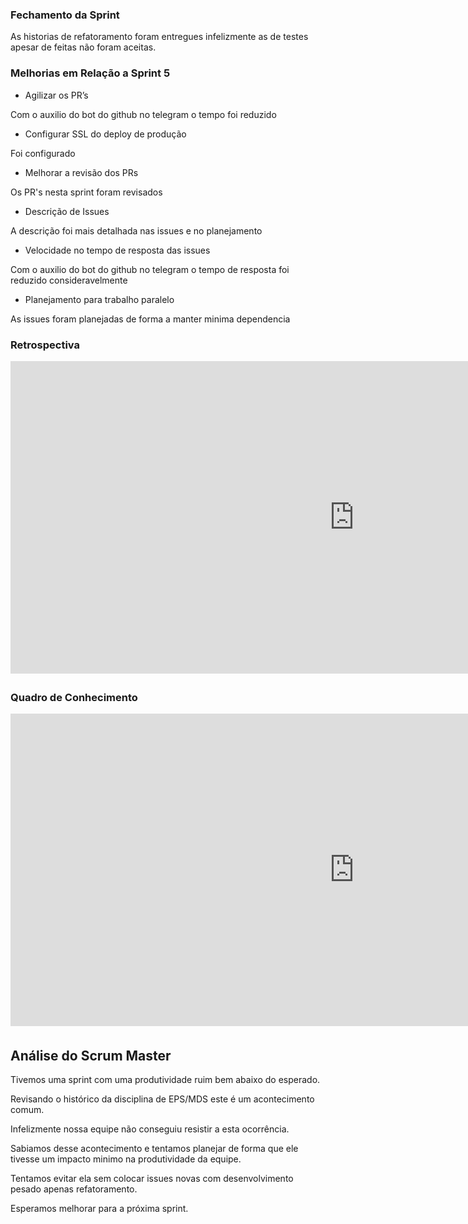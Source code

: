 ### Fechamento da Sprint
As historias de refatoramento foram entregues infelizmente as de testes apesar de feitas não foram aceitas.

### Melhorias em Relação a __Sprint__ 5
* Agilizar os PR’s

Com o auxilio do bot do github no telegram o tempo foi reduzido

* Configurar SSL do deploy de produção

Foi configurado

* Melhorar a revisão dos PRs

Os PR's nesta sprint foram revisados

* Descrição de Issues

A descrição foi mais detalhada nas issues e no planejamento

* Velocidade no tempo de resposta das issues

Com o auxilio do bot do github no telegram o tempo de resposta foi reduzido consideravelmente

* Planejamento para trabalho paralelo

As issues foram planejadas de forma a manter minima dependencia

### Retrospectiva
<iframe width="1100" height="500" frameborder="0" src="https://docs.google.com/document/d/e/2PACX-1vRY2tQ7GSG_FH_8CUrEH-oypJYd9Cigkda228E251DMi8GCWP8xCrnFVxY-ZLiJK4N9PaAKODdyZBqt/pub" scrolling="no" style="overflow: hidden; margin-bottom: 5px;">Your browser is not able to display frames</iframe>

### Quadro de Conhecimento
<iframe width="1100" height="500" frameborder="0" src="https://docs.google.com/spreadsheets/d/e/2PACX-1vQz4PB1QudgJp7Resl8wUHgxOGqkoSUCB47p7MJxv02Co7vuFXVY0JxMVbYuSR9alX9l6H8kZnjqhd3/pubhtml?gid=114808707&single=true
" scrolling="no" style="overflow: hidden; margin-bottom: 5px;">Your browser is not able to display frames</iframe>

## Análise do Scrum Master
Tivemos uma sprint com uma produtividade ruim bem abaixo do esperado. 

Revisando o histórico da disciplina de EPS/MDS este é um acontecimento comum. 

Infelizmente nossa equipe não conseguiu resistir a esta ocorrência. 

Sabiamos desse acontecimento e tentamos planejar de forma que ele tivesse um impacto minimo na produtividade da equipe.

Tentamos evitar ela sem colocar issues novas com desenvolvimento pesado apenas refatoramento. 

Esperamos melhorar para a próxima sprint.
